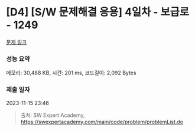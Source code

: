 # [D4] [S/W 문제해결 응용] 4일차 - 보급로 - 1249 

[문제 링크](https://swexpertacademy.com/main/code/problem/problemDetail.do?contestProbId=AV15QRX6APsCFAYD) 

### 성능 요약

메모리: 30,488 KB, 시간: 201 ms, 코드길이: 2,092 Bytes

### 제출 일자

2023-11-15 23:46



> 출처: SW Expert Academy, https://swexpertacademy.com/main/code/problem/problemList.do